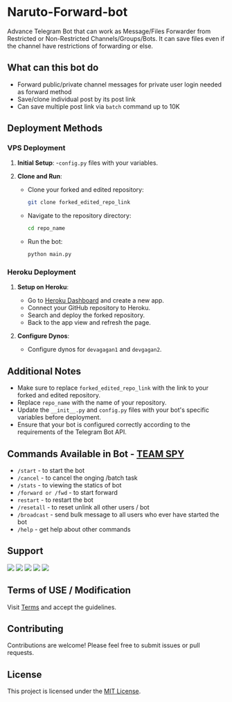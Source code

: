 # Naruto-Forward-bot

Advance Telegram Bot that can work as Message/Files Forwarder from Restricted or Non-Restricted Channels/Groups/Bots. It can save files even if the channel have restrictions of forwarding or else.

## What can this bot do
- Forward public/private channel messages for private user login needed as forward method
- Save/clone individual post by its post link
- Can save multiple post link via `batch` command up to 10K

## Deployment Methods

### VPS Deployment

1. **Initial Setup**:
   -`config.py` files with your variables.

2. **Clone and Run**:
   - Clone your forked and edited repository:
     ```bash
     git clone forked_edited_repo_link
     ```
   - Navigate to the repository directory:
     ```bash
     cd repo_name
     ```
   - Run the bot:
     ```bash
     python main.py
     ```

### Heroku Deployment

1. **Setup on Heroku**:
   - Go to [Heroku Dashboard](https://dashboard.heroku.com) and create a new app.
   - Connect your GitHub repository to Heroku.
   - Search and deploy the forked repository.
   - Back to the app view and refresh the page.

2. **Configure Dynos**:
   - Configure dynos for `devagagan1` and `devgagan2`.

## Additional Notes

- Make sure to replace `forked_edited_repo_link` with the link to your forked and edited repository.
- Replace `repo_name` with the name of your repository.
- Update the `__init__.py` and `config.py` files with your bot's specific variables before deployment.
- Ensure that your bot is configured correctly according to the requirements of the Telegram Bot API.

## Commands Available in Bot - [TEAM SPY](https://t.me/Animes_India_bot)

- ```/start``` - to start the bot
- ```/cancel``` - to cancel the onging /batch task
- ```/stats``` - to viewing the statics of bot
- `/forward or /fwd` - to start forward
- `restart` - to restart the bot
- `/resetall` - to reset unlink all other users / bot
- `/broadcast` - send bulk message to all users who ever have started the bot
- `/help` - get help about other commands

## Support

[<img src="https://img.icons8.com/ios/50/000000/instagram-new.png"/>](https://instagram.com/devagagn.in)
[<img src="https://img.icons8.com/ios/50/000000/youtube.png"/>](https://youtube.com/@dev_gagan)
[<img src="https://img.icons8.com/ios/50/000000/telegram-app.png"/>](https://t.me/dev_gagan)
[<img src="https://img.icons8.com/ios/50/000000/github--v1.png"/>](https://github.com/devgaganin)
[<img src="https://img.icons8.com/ios/50/000000/domain--v1.png"/>](https://devgagan.in)

## Terms of USE / Modification 
Visit [Terms](https://github.com/devgaganin/Save-Restricted-Content-Bot-Repo/blob/main/TERMS_OF_USE.md) and accept the guidelines.

## Contributing

Contributions are welcome! Please feel free to submit issues or pull requests.

## License

This project is licensed under the [MIT License](LICENSE).
